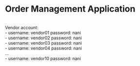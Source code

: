 # Order Management Application
<br>
Vendor account: <br>
- username: vendor01 password: nani <br>
- username: vendor02 password: nani <br>
- username: vendor03 password: nani <br>
- username: vendor04 password: nani <br>
... <br>
- username: vendor10 password: nani <br>

